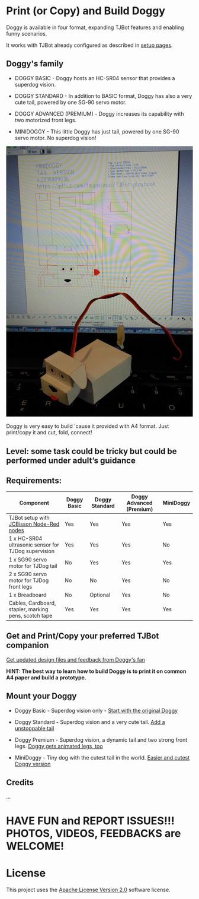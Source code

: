 # Print (or Copy) and Build Doggy

Doggy is available in four format, expanding TJBot features and enabling funny scenarios.

It works with TJBot already configured as described in [setup pages](https://github.com/fmanclossi/TJBot-playbook/tree/master/setup).

## Doggy's family

* DOGGY BASIC - Doggy hosts an HC-SR04 sensor that provides a superdog vision.

* DOGGY STANDARD - In addition to BASIC format, Doggy  has also a very cute tail, powered by one SG-90 servo motor.

* DOGGY ADVANCED (PREMIUM) - Doggy increases its capability with two motorized front legs.

* MINIDOGGY - This little Doggy has just tail, powered by one SG-90 servo motor. No superdog vision!

![MiniDoggy](https://github.com/fmanclossi/TJBot-playbook/blob/master/examples/Doggy/Media/MiniDoggy_with_tail_20180903b.jpg)

Doggy is very easy to build 'cause it provided with A4 format. Just print/copy it and cut, fold, connect!

## Level: some task could be tricky but could be performed under adult’s guidance

## Requirements:
Component |Doggy Basic | Doggy Standard | Doggy Advanced (Premium) | MiniDoggy
--------- | ---------- | -------------- | -------------- | ---------
TJBot setup with [JCBisson Node-Red nodes](https://github.com/fmanclossi/TJBot-playbook/blob/master/setup/Setup_Node-Red_on_TJBot.md) | Yes | Yes | Yes | Yes
1 x HC-SR04 ultrasonic sensor for TJDog supervision  | Yes | Yes | Yes | No
1 x SG90 servo motor for TJDog tail | No | Yes | Yes | Yes
2 x SG90 servo motor for TJDog front legs | No | No | Yes | No
1 x Breadboard | No | Optional | Yes | No
Cables, Cardboard, stapler, marking pens, scotch tape | Yes | Yes | Yes | Yes

## Get and Print/Copy your preferred TJBot companion

[Get updated design files and feedback from Doggy's fan](https://github.com/fmanclossi/TJBot-playbook/blob/master/examples/Doggy/Get%20and%20print%20Doggy.md)

**HINT: The best way to learn how to build Doggy is to print it on common A4 paper and build a prototype.**
 
## Mount your Doggy

* Doggy Basic - Superdog vision only - [Start with the original Doggy](https://github.com/fmanclossi/TJBot-playbook/blob/master/examples/Doggy/Create%20Doggy%20Basic.md)

* Doggy Standard - Superdog vision and a very cute tail. [Add a unstoppable tail](https://github.com/fmanclossi/TJBot-playbook/blob/master/examples/Doggy/Create%20Doggy%20Standard.md)

* Doggy Premium - Superdog vision, a dynamic tail and two strong front legs. [Doggy gets animated legs, too](https://github.com/fmanclossi/TJBot-playbook/blob/master/examples/Doggy/Create%20Doggy%20Premium.md)

* MiniDoggy - Tiny dog with the cutest tail in the world. [Easier and cutest Doggy version](https://github.com/fmanclossi/TJBot-playbook/blob/master/examples/Doggy/Create%20MiniDoggy.md)


## Credits

...

# HAVE FUN and REPORT ISSUES!!! PHOTOS, VIDEOS, FEEDBACKS are WELCOME!

# License  
This project uses the [Apache License Version 2.0](../../LICENSE) software license.  
